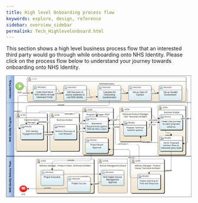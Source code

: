 ```yaml
---
title: High level Onboarding process flow
keywords: explore, design, reference
sidebar: overview_sidebar
permalink: Tech_Highlevelonboard.html
---
```


This section shows a high level business process flow that an interested third party would go through while onboarding onto NHS Identity.
Please click on the process flow below to understand your journey towards onboarding onto NHS Identity.

<a href="images/OnboardingProcessFlow.png" target="_blank"><img src="images/OnboardingProcessFlow.png"></a>
